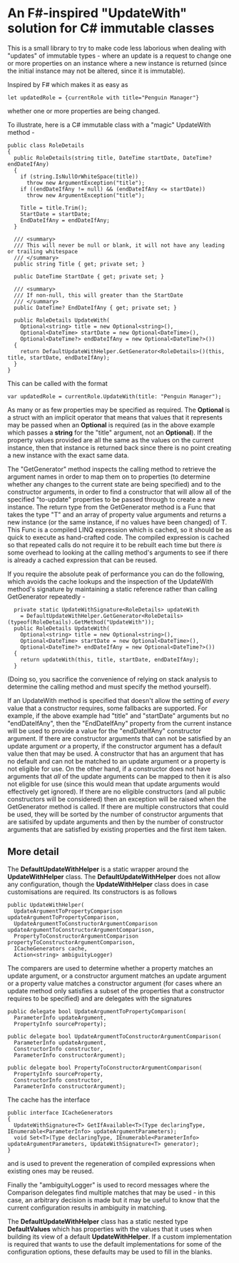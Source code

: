 # An F#-inspired "UpdateWith" solution for C# immutable classes

This is a small library to try to make code less laborious when dealing with "updates" of immutable types - where an update is a request to change one or more properties on an instance where a new instance is returned (since the initial instance may not be altered, since it is immutable).

Inspired by F# which makes it as easy as 

    let updatedRole = {currentRole with title="Penguin Manager"}

whether one or more properties are being changed.

To illustrate, here is a C# immutable class with a "magic" UpdateWith method -

    public class RoleDetails
    {
      public RoleDetails(string title, DateTime startDate, DateTime? endDateIfAny)
      {
        if (string.IsNullOrWhiteSpace(title))
          throw new ArgumentException("title");
        if ((endDateIfAny != null) && (endDateIfAny <= startDate))
          throw new ArgumentException("title");
          
        Title = title.Trim();
        StartDate = startDate;
        EndDateIfAny = endDateIfAny;
      }

      /// <summary>
      /// This will never be null or blank, it will not have any leading or trailing whitespace
      /// </summary>
      public string Title { get; private set; }
      
      public DateTime StartDate { get; private set; }
      
      /// <summary>
      /// If non-null, this will greater than the StartDate
      /// </summary>
      public DateTime? EndDateIfAny { get; private set; }
      
      public RoleDetails UpdateWith(
        Optional<string> title = new Optional<string>(),
        Optional<DateTime> startDate = new Optional<DateTime>(),
        Optional<DateTime?> endDateIfAny = new Optional<DateTime?>())
      {
        return DefaultUpdateWithHelper.GetGenerator<RoleDetails>()(this, title, startDate, endDateIfAny);
      }
    }

This can be called with the format

    var updatedRole = currentRole.UpdateWith(title: "Penguin Manager");
    
As many or as few properties may be specified as required. The **Optional** is a struct with an implicit operator that means that values that it represents may be passed when an **Optional** is required (as in the above example which passes a **string** for the "title" argument, not an **Optional<string>**). If the property values provided are all the same as the values on the current instance, then that instance is returned back since there is no point creating a new instance with the exact same data.

The "GetGenerator" method inspects the calling method to retrieve the argument names in order to map them on to properties (to determine whether any changes to the current state are being specified) and to the constructor arguments, in order to find a constructor that will allow all of the specified "to-update" properties to be passed through to create a new instance. The return type from the GetGenerator method is a Func that takes the type "T" and an array of property value arguments and returns a new instance (or the same instance, if no values have been changed) of T. This Func is a compiled LINQ expression which is cached, so it should be as quick to execute as hand-crafted code. The compiled expression is cached so that repeated calls do not require it to be rebuilt each time but there *is* some overhead to looking at the calling method's arguments to see if there is already a cached expression that can be reused.

If you require the absolute peak of performance you can do the following, which avoids the cache lookups and the inspection of the UpdateWith method's signature by maintaining a static reference rather than calling GetGenerator repeatedly -

      private static UpdateWithSignature<RoleDetails> updateWith
        = DefaultUpdateWithHelper.GetGenerator<RoleDetails>(typeof(RoleDetails).GetMethod("UpdateWith"));
      public RoleDetails UpdateWith(
        Optional<string> title = new Optional<string>(),
        Optional<DateTime> startDate = new Optional<DateTime>(),
        Optional<DateTime?> endDateIfAny = new Optional<DateTime?>())
      {
        return updateWith(this, title, startDate, endDateIfAny);
      }
      
(Doing so, you sacrifice the convenience of relying on stack analysis to determine the calling method and must specify the method yourself).
      
If an UpdateWith method is specified that doesn't allow the setting of *every* value that a constructor requires, some fallbacks are supported. For example, if the above example had "title" and "startDate" arguments but no "endDateIfAny", then the "EndDateIfAny" property from the current instance will be used to provide a value for the "endDateIfAny" constructor argument. If there are constructor arguments that can not be satisfied by an update argument *or* a property, if the constructor argument has a default value then that may be used. A constructor that has an argument that has no default and can not be matched to an update argument or a property is not eligible for use. On the other hand, if a constructor does not have arguments that *all* of the update arguments can be mapped to then it is also not eligible for use (since this would mean that update arguments would effectively get ignored). If there are no eligible constructors (and all public constructors will be considered) then an exception will be raised when the GetGenerator method is called. If there are multiple constructors that could be used, they will be sorted by the number of constructor arguments that are satisifed by update arguments and then by the number of constructor arguments that are satisfied by existing properties and the first item taken.

## More detail

The **DefaultUpdateWithHelper** is a static wrapper around the **UpdateWithHelper** class. The **DefaultUpdateWithHelper** does not allow any configuration, though the **UpdateWithHelper** class does in case customisations are required. Its constructors is as follows

    public UpdateWithHelper(
      UpdateArgumentToPropertyComparison updateArgumentToPropertyComparison,
      UpdateArgumentToConstructorArgumentComparison updateArgumentToConstructorArgumentComparison,
      PropertyToConstructorArgumentComparison propertyToConstructorArgumentComparison,
      ICacheGenerators cache,
      Action<string> ambiguityLogger)

The comparers are used to determine whether a property matches an update argument, or a constructor argument matches an update argument or a property value matches a constructor argument (for cases where an update method only satisfies a subset of the properties that a constructor requires to be specified) and are delegates with the signatures

    public delegate bool UpdateArgumentToPropertyComparison(
      ParameterInfo updateArgument,
      PropertyInfo sourceProperty);
      
    public delegate bool UpdateArgumentToConstructorArgumentComparison(
      ParameterInfo updateArgument,
      ConstructorInfo constructor,
      ParameterInfo constructorArgument);
      
    public delegate bool PropertyToConstructorArgumentComparison(
      PropertyInfo sourceProperty,
      ConstructorInfo constructor,
      ParameterInfo constructorArgument);

The cache has the interface

    public interface ICacheGenerators
    {
      UpdateWithSignature<T> GetIfAvailable<T>(Type declaringType, IEnumerable<ParameterInfo> updateArgumentParameters);
      void Set<T>(Type declaringType, IEnumerable<ParameterInfo> updateArgumentParameters, UpdateWithSignature<T> generator);
    }
    
and is used to prevent the regeneration of compiled expressions when existing ones may be reused.

Finally the "ambiguityLogger" is used to record messages where the Comparison delegates find multiple matches that may be used - in this case, an arbitrary decision is made but it may be useful to know that the current configuration results in ambiguity in matching.

The **DefaultUpdateWithHelper** class has a static nested type **DefaultValues** which has properties with the values that it uses when building its view of a default **UpdateWithHelper**. If a custom implementation is required that wants to use the default implementations for some of the configuration options, these defaults may be used to fill in the blanks.